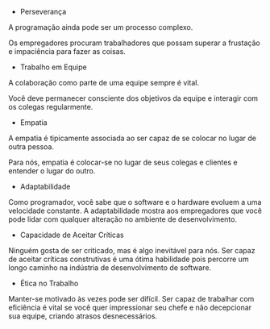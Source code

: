- Perseverança

A programação ainda pode ser um processo complexo.

Os empregadores procuram trabalhadores que possam superar a frustação e impaciência para fazer as coisas.

- Trabalho em Equipe

A colaboração como parte de uma equipe sempre é vital.

Você deve permanecer consciente dos objetivos da equipe e interagir com os colegas regularmente.

- Empatia

A empatia é tipicamente associada ao ser capaz de se colocar no lugar de outra pessoa.

Para nós, empatia é colocar-se no lugar de seus colegas e clientes e entender o lugar do outro.

- Adaptabilidade

Como programador, você sabe que o software e o hardware evoluem a uma velocidade constante. A adaptabilidade mostra aos empregadores que você pode lidar com qualquer alteração no ambiente de desenvolvimento.

- Capacidade de Aceitar Críticas

Ninguém gosta de ser criticado, mas é algo inevitável para nós. Ser capaz de aceitar críticas construtivas é uma ótima habilidade pois percorre um longo caminho na indústria de desenvolvimento de software.

- Ética no Trabalho

Manter-se motivado às vezes pode ser difícil. Ser capaz de trabalhar com eficiência é vital se você quer impressionar seu chefe e não decepcionar sua equipe, criando atrasos desnecessários.